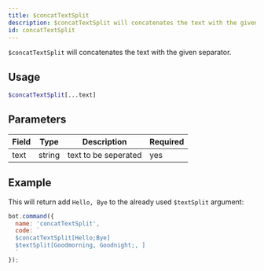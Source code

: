 ```yaml
---
title: $concatTextSplit 
description: $concatTextSplit will concatenates the text with the given separator.
id: concatTextSplit
---
```


`$concatTextSplit` will concatenates the text with the given separator.

## Usage

```php
$concatTextSplit[...text]
```

## Parameters 


| Field     | Type    | Description                                        | Required |
|-----------|---------|----------------------------------------------------|----------|
| text      | string  | text to be seperated                               | yes      |


## Example

This will return add `Hello, Bye` to the already used `$textSplit` argument:

```javascript
bot.command({
  name: 'concatTextSplit',
  code: `
  $concatTextSplit[Hello;Bye]
  $textSplit[Goodmorning, Goodnight;, ]
  `
});
```